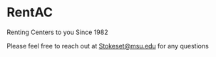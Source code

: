 # RentAC
Renting Centers to you Since 1982

Please feel free to reach out at Stokeset@msu.edu for any questions
